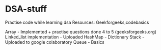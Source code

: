 # DSA-stuff
Practise code while learning dsa
Resources: Geekforgeeks,codebasics

Array - Implemented + practise questions done 4 to 5 (geeksforgeeks.org)
Linked_list implementation - Uploaded
HashMap - Dictionary
Stack - Uploaded to google colaboratory
Queue - Basics


